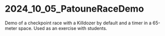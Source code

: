 # 2024_10_05_PatouneRaceDemo
Demo of a checkpoint race with a Killdozer by default and a timer in a 65-meter space. Used as an exercise with students.
